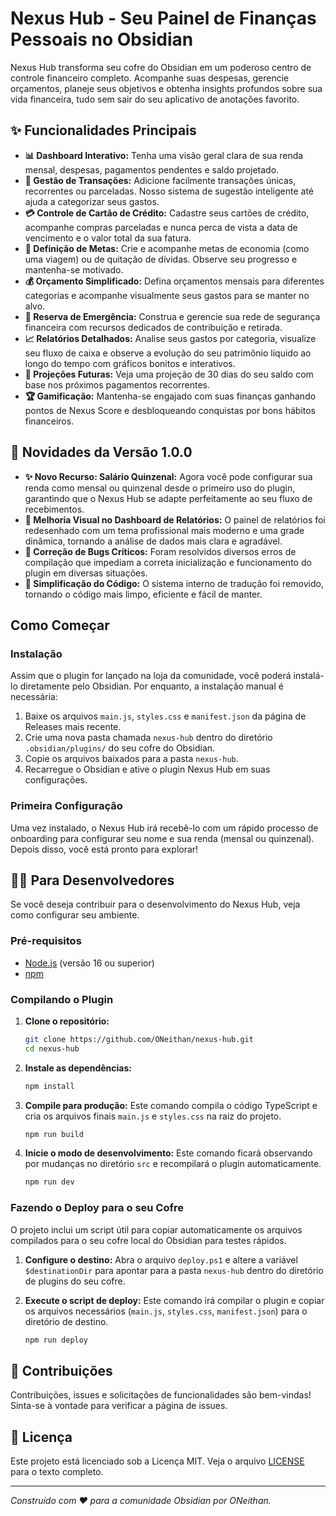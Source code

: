 # Nexus Hub - Seu Painel de Finanças Pessoais no Obsidian

Nexus Hub transforma seu cofre do Obsidian em um poderoso centro de controle financeiro completo. Acompanhe suas despesas, gerencie orçamentos, planeje seus objetivos e obtenha insights profundos sobre sua vida financeira, tudo sem sair do seu aplicativo de anotações favorito.

## ✨ Funcionalidades Principais

- **📊 Dashboard Interativo:** Tenha uma visão geral clara de sua renda mensal, despesas, pagamentos pendentes e saldo projetado.
- **💸 Gestão de Transações:** Adicione facilmente transações únicas, recorrentes ou parceladas. Nosso sistema de sugestão inteligente até ajuda a categorizar seus gastos.
- **💳 Controle de Cartão de Crédito:** Cadastre seus cartões de crédito, acompanhe compras parceladas e nunca perca de vista a data de vencimento e o valor total da sua fatura.
- **🎯 Definição de Metas:** Crie e acompanhe metas de economia (como uma viagem) ou de quitação de dívidas. Observe seu progresso e mantenha-se motivado.
- **💰 Orçamento Simplificado:** Defina orçamentos mensais para diferentes categorias e acompanhe visualmente seus gastos para se manter no alvo.
- **🚨 Reserva de Emergência:** Construa e gerencie sua rede de segurança financeira com recursos dedicados de contribuição e retirada.
- **📈 Relatórios Detalhados:** Analise seus gastos por categoria, visualize seu fluxo de caixa e observe a evolução do seu patrimônio líquido ao longo do tempo com gráficos bonitos e interativos.
- **🔮 Projeções Futuras:** Veja uma projeção de 30 dias do seu saldo com base nos próximos pagamentos recorrentes.
- **🏆 Gamificação:** Mantenha-se engajado com suas finanças ganhando pontos de Nexus Score e desbloqueando conquistas por bons hábitos financeiros.

## 🚀 Novidades da Versão 1.0.0

- **✨ Novo Recurso: Salário Quinzenal:** Agora você pode configurar sua renda como mensal ou quinzenal desde o primeiro uso do plugin, garantindo que o Nexus Hub se adapte perfeitamente ao seu fluxo de recebimentos.
- **🎨 Melhoria Visual no Dashboard de Relatórios:** O painel de relatórios foi redesenhado com um tema profissional mais moderno e uma grade dinâmica, tornando a análise de dados mais clara e agradável.
- **🐞 Correção de Bugs Críticos:** Foram resolvidos diversos erros de compilação que impediam a correta inicialização e funcionamento do plugin em diversas situações.
- **🔧 Simplificação do Código:** O sistema interno de tradução foi removido, tornando o código mais limpo, eficiente e fácil de manter.

## Como Começar

### Instalação

Assim que o plugin for lançado na loja da comunidade, você poderá instalá-lo diretamente pelo Obsidian. Por enquanto, a instalação manual é necessária:

1.  Baixe os arquivos `main.js`, `styles.css` e `manifest.json` da página de Releases mais recente.
2.  Crie uma nova pasta chamada `nexus-hub` dentro do diretório `.obsidian/plugins/` do seu cofre do Obsidian.
3.  Copie os arquivos baixados para a pasta `nexus-hub`.
4.  Recarregue o Obsidian e ative o plugin Nexus Hub em suas configurações.

### Primeira Configuração

Uma vez instalado, o Nexus Hub irá recebê-lo com um rápido processo de onboarding para configurar seu nome e sua renda (mensal ou quinzenal). Depois disso, você está pronto para explorar!

## 👨‍💻 Para Desenvolvedores

Se você deseja contribuir para o desenvolvimento do Nexus Hub, veja como configurar seu ambiente.

### Pré-requisitos

-   [Node.js](https://nodejs.org/) (versão 16 ou superior)
-   [npm](https://www.npmjs.com/)

### Compilando o Plugin

1.  **Clone o repositório:**
    ```bash
    git clone https://github.com/ONeithan/nexus-hub.git
    cd nexus-hub
    ```

2.  **Instale as dependências:**
    ```bash
    npm install
    ```

3.  **Compile para produção:**
    Este comando compila o código TypeScript e cria os arquivos finais `main.js` e `styles.css` na raiz do projeto.
    ```bash
    npm run build
    ```

4.  **Inicie o modo de desenvolvimento:**
    Este comando ficará observando por mudanças no diretório `src` e recompilará o plugin automaticamente.
    ```bash
    npm run dev
    ```

### Fazendo o Deploy para o seu Cofre

O projeto inclui um script útil para copiar automaticamente os arquivos compilados para o seu cofre local do Obsidian para testes rápidos.

1.  **Configure o destino:**
    Abra o arquivo `deploy.ps1` e altere a variável `$destinationDir` para apontar para a pasta `nexus-hub` dentro do diretório de plugins do seu cofre.

2.  **Execute o script de deploy:**
    Este comando irá compilar o plugin e copiar os arquivos necessários (`main.js`, `styles.css`, `manifest.json`) para o diretório de destino.
    ```bash
    npm run deploy
    ```

## 🤝 Contribuições

Contribuições, issues e solicitações de funcionalidades são bem-vindas! Sinta-se à vontade para verificar a página de issues.

## 📜 Licença

Este projeto está licenciado sob a Licença MIT. Veja o arquivo [LICENSE](LICENSE) para o texto completo.

---

*Construído com ❤️ para a comunidade Obsidian por ONeithan.*
